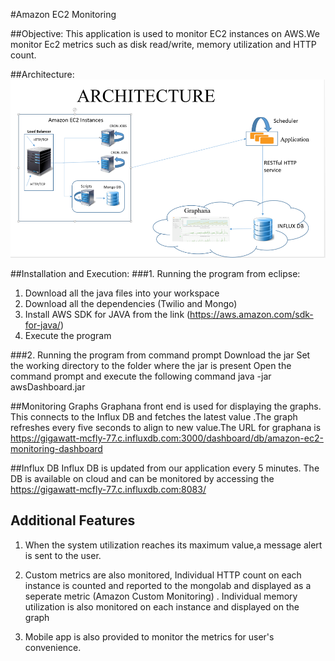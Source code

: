 #Amazon EC2 Monitoring 

##Objective: 
This application is used to monitor EC2 instances on AWS.We monitor Ec2 metrics such as disk read/write, memory utilization and HTTP count. 

##Architecture:
![Architecture Diagram](./arch.png)

##Installation and Execution:
###1.	Running the program from eclipse: 
1. Download all the java files into your workspace 
2. Download all the dependencies (Twilio and Mongo)
3. Install AWS SDK for JAVA from the link (https://aws.amazon.com/sdk-for-java/) 
4. Execute the program

###2.	Running the program from command prompt 
Download the jar
Set the working directory to the folder where the jar is present 
Open the command prompt and execute the following command 
java -jar awsDashboard.jar

##Monitoring Graphs 
Graphana front end is used for displaying the graphs. This connects to the Influx DB and fetches the latest value .The graph refreshes every five seconds to align to new value.The URL for graphana is https://gigawatt-mcfly-77.c.influxdb.com:3000/dashboard/db/amazon-ec2-monitoring-dashboard

##Influx DB
Influx DB is updated from our application every 5 minutes. The DB is available on cloud and can be monitored by accessing the https://gigawatt-mcfly-77.c.influxdb.com:8083/

## Additional Features

1. When the system utilization reaches its maximum value,a message alert is sent to the user. 

2. Custom metrics are also monitored, Individual HTTP count on each instance is counted and reported to the mongolab and displayed as a seperate metric (Amazon Custom Monitoring) . Individual memory utilization is also monitored on each instance and displayed on the graph

3. Mobile app is also provided to monitor the metrics for user's convenience.
